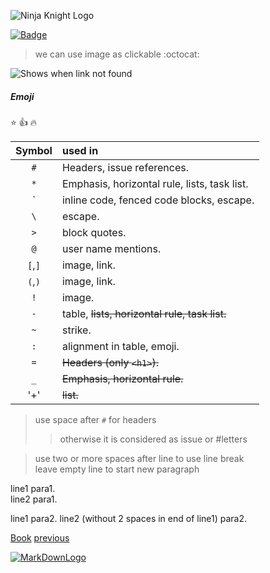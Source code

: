 ![Ninja Knight Logo](https://cdn.dribbble.com/users/3377572/screenshots/6357667/rycerz_dla_vorteka.png "Ninja->Speed/Knight->Withstand")

[![Badge](https://img.shields.io/badge/Ninja-Knight-brightgreen "NK")](https://github.com/badges/shields "https://shields.io/")
> we can use image as clickable :octocat:

![Shows when link not found](https://nkpro.net/test.png "Not Found")

##### Emoji
:star:
:+1:
:fire:

Symbol  |  used in 
:------:|:----------------------------------------
 `#`    |  Headers, issue references.
 `*`    |  Emphasis, horizontal rule, lists, task list.
 \`     |  inline code, fenced code blocks, escape.
 `\`    |  escape.
 `>`    |  block quotes.
 `@`    |  user name mentions.
 `[`,`]`|  image, link.
 `(`,`)`|  image, link.
 `!`    |  image.
 `-`    |  table, ~~lists, horizontal rule, task list.~~
 `~`    |  strike.
 `:`    |  alignment in table, emoji.
 `=`    |  ~~Headers (only `<h1>`).~~
 `_`    |  ~~Emphasis, horizontal rule.~~
 '+'    |  ~~list.~~
 
> use space after `#` for headers
>> otherwise it is considered as issue or #letters

> use two or more spaces after line to use line break  
> leave empty line to start new paragraph

line1 para1.  
line2 para1.

line1 para2.
line2 (without 2 spaces in end of line1) para2.

[Book][lable1]
[previous][lable2]

[lable1]: https://www.markdownguide.org/book/ "Book"
[lable2]: https://github.com/nkpro2000/GitHub-notes/blob/master/MarkDown.md "Part 1"
 
[![MarkDownLogo](https://cdn4.iconfinder.com/data/icons/logos-and-brands-1/512/205_Markdown_logo_logos-512.png)](<https://www.markdownguide.org> "Many more things to learn")
